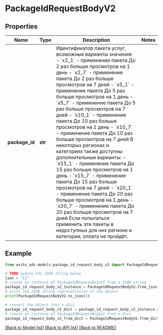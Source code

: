 # PackageIdRequestBodyV2


## Properties

Name | Type | Description | Notes
------------ | ------------- | ------------- | -------------
**package_id** | **str** | Идентификатор пакета услуг, возможные варианты значения: - &#x60;x2_1&#x60; - применение пакета До 2 раз больше просмотров на 1 день - &#x60;x2_7&#x60; - применение пакета До 2 раз больше просмотров на 7 дней - &#x60;x5_1&#x60; - применение пакета До 5 раз больше просмотров на 1 день - &#x60;x5_7&#x60; - применение пакета До 5 раз больше просмотров на 7 дней - &#x60;x10_1&#x60; - применение пакета До 10 раз больше просмотров на 1 день - &#x60;x10_7&#x60; - применение пакета До 10 раз больше просмотров на 7 дней  В некоторых регионах и категориях также доступны дополнительные варианты: - &#x60;x15_1&#x60; - применение пакета До 15 раз больше просмотров на 1 день - &#x60;x15_7&#x60; - применение пакета До 15 раз больше просмотров на 7 дней - &#x60;x20_1&#x60; - применение пакета До 20 раз больше просмотров на 1 день - &#x60;x20_7&#x60; - применение пакета До 20 раз больше просмотров на 7 дней  Если попытаться применить эти пакеты в недоступных для них регионе и категории, оплата не пройдёт.  | 

## Example

```python
from avito_ads.models.package_id_request_body_v2 import PackageIdRequestBodyV2

# TODO update the JSON string below
json = "{}"
# create an instance of PackageIdRequestBodyV2 from a JSON string
package_id_request_body_v2_instance = PackageIdRequestBodyV2.from_json(json)
# print the JSON string representation of the object
print(PackageIdRequestBodyV2.to_json())

# convert the object into a dict
package_id_request_body_v2_dict = package_id_request_body_v2_instance.to_dict()
# create an instance of PackageIdRequestBodyV2 from a dict
package_id_request_body_v2_from_dict = PackageIdRequestBodyV2.from_dict(package_id_request_body_v2_dict)
```
[[Back to Model list]](../README.md#documentation-for-models) [[Back to API list]](../README.md#documentation-for-api-endpoints) [[Back to README]](../README.md)



